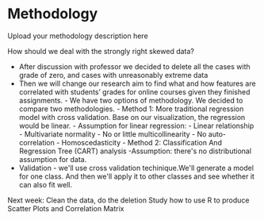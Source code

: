 # Methodology
Upload your methodology description here

How should we deal with the strongly right skewed data?
- After discussion with professor we decided to delete all the cases with grade of zero, and cases with unreasonably extreme data 
- Then we will change our research aim to find what and how features are correlated with students’ grades for online courses given they finished assignments.
      - We have two options of methodology. We decided to compare two methodologies.
            - Method 1: More traditional regression model with cross validation. Base on our visualization, the regression would be linear. 
                   - Assumption for linear regression:
                    - Linear relationship
                    - Multivariate normality
                    - No or little multicollinearity
                    - No auto-correlation
                    - Homoscedasticity
        - Method 2:  Classification And Regression Tree (CART) analysis
         -Assumption: there's no distributional assumption for data.
- Validation
      - we'll use cross validation techinique.We'll generate a model for one class. And then we'll apply it to other classes and see whether it can also fit well. 

Next week:
 Clean the data, do the deletion 
 Study how to use R to produce Scatter Plots and Correlation Matrix

